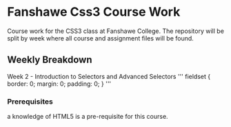 # Fanshawe Css3 Course Work
Course work for the CSS3 class at Fanshawe College. The repository will be split by week where all course and assignment files will be found.
## Weekly Breakdown

Week 2 - Introduction to Selectors and Advanced Selectors
'''
fieldset {
  border: 0;
  margin: 0;
  padding: 0;
  }
  '''
  ### Prerequisites
  a knowledge of HTML5 is a pre-requisite for this course.
